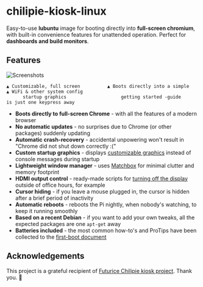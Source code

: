 # chilipie-kiosk-linux

Easy-to-use **lubuntu** image for booting directly into **full-screen chromium**, with built-in convenience features for unattended operation. Perfect for **dashboards and build monitors**.

## Features

![Screenshots](https://github.com/futurice/chilipie-kiosk/blob/master/docs/screenshot.png)

```
▲ Customizable, full screen          ▲ Boots directly into a simple       ▲ WiFi & other system config
      startup graphics                    getting started -guide            is just one keypress away
```

- **Boots directly to full-screen Chrome** - with all the features of a modern browser
- **No automatic updates** - no surprises due to Chrome (or other packages) suddenly updating
- **Automatic crash-recovery** - accidental unpowering won't result in "Chrome did not shut down correctly :("
- **Custom startup graphics** - displays [customizable graphics](home/background.png) instead of console messages during startup
- **Lightweight window manager** - uses [Matchbox](https://www.yoctoproject.org/tools-resources/projects/matchbox) for minimal clutter and memory footprint
- **HDMI output control** - ready-made scripts for [turning off the display](home/crontab.example) outside of office hours, for example
- **Cursor hiding** - if you leave a mouse plugged in, the cursor is hidden after a brief period of inactivity
- **Automatic reboots** - reboots the Pi nightly, when nobody's watching, to keep it running smoothly
- **Based on a recent Debian** - if you want to add your own tweaks, all the expected packages are one `apt-get` away
- **Batteries included** - the most common how-to's and ProTips have been collected to the [first-boot document](docs/first-boot.md)

## Acknowledgements

This project is a grateful recipient of [Futurice Chilipie kiosk project](https://github.com/futurice/chilipie-kiosk). Thank you. 🙇

